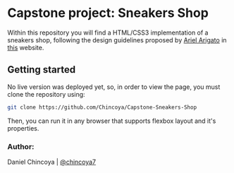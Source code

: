 # Capstone project: Sneakers Shop 

Within this repository you will find a HTML/CSS3 implementation of a sneakers shop, following the design guidelines proposed by [Ariel Arigato](https://www.behance.net/dimaoxygen) in [this](https://www.behance.net/gallery/80392909/AXEL-ARIGATO-Website) website. 

## Getting started

No live version was deployed yet, so, in order to view the page, you must clone the repository using:

```bash
git clone https://github.com/Chincoya/Capstone-Sneakers-Shop
```

Then, you can run it in any browser that supports flexbox layout and it's properties.

### Author:

Daniel Chincoya | [@chincoya7](https://twitter.com/chincoya7)
